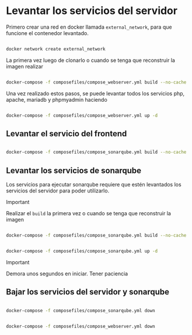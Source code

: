 # Levantar los servicios del servidor

Primero crear una red en docker llamada `external_network`, para que funcione 
el contenedor levantado.

```bash

docker network create external_network

```

La primera vez luego de clonarlo o cuando se tenga que reconstruir la imagen 
realizar

```bash

docker-compose -f composefiles/compose_webserver.yml build --no-cache

```

Una vez realizado estos pasos, se puede levantar todos los servicios php, 
apache, mariadb y phpmyadmin haciendo

```bash

docker-compose -f composefiles/compose_webserver.yml up -d

```

## Levantar el servicio del frontend


```bash

docker-compose -f composefiles/compose_sonarqube.yml build --no-cache

```


## Levantar los servicios de sonarqube

Los servicios para ejecutar sonarqube requiere que estén levantados los 
servicios del servidor para poder utilizarlo.

> [!IMPORTANT]
> Realizar el `build` la primera vez o cuando se tenga que reconstruir la imagen


```bash

docker-compose -f composefiles/compose_sonarqube.yml build --no-cache

```


```bash

docker-compose -f composefiles/compose_sonarqube.yml up -d

```

> [!IMPORTANT]
> Demora unos segundos en iniciar. Tener paciencia


## Bajar los servicios del servidor y sonarqube


```bash

docker-compose -f composefiles/compose_sonarqube.yml down

```

```bash

docker-compose -f composefiles/compose_webserver.yml down

```
